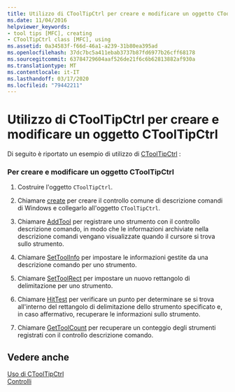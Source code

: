 ```yaml
---
title: Utilizzo di CToolTipCtrl per creare e modificare un oggetto CToolTipCtrl
ms.date: 11/04/2016
helpviewer_keywords:
- tool tips [MFC], creating
- CToolTipCtrl class [MFC], using
ms.assetid: 0a34583f-f66d-46a1-a239-31b80ea395ad
ms.openlocfilehash: 37dc7bc5a411ebab3737b87fd6977b26cff68178
ms.sourcegitcommit: 63784729604aaf526de21f6c6b62813882af930a
ms.translationtype: MT
ms.contentlocale: it-IT
ms.lasthandoff: 03/17/2020
ms.locfileid: "79442211"
---
```

# <a name="using-ctooltipctrl-to-create-and-manipulate-a-ctooltipctrl-object"></a>Utilizzo di CToolTipCtrl per creare e modificare un oggetto CToolTipCtrl

Di seguito è riportato un esempio di utilizzo di [CToolTipCtrl](../mfc/reference/ctooltipctrl-class.md) :

### <a name="to-create-and-manipulate-a-ctooltipctrl"></a>Per creare e modificare un oggetto CToolTipCtrl

1. Costruire l'oggetto `CToolTipCtrl`.

1. Chiamare [create](../mfc/reference/ctooltipctrl-class.md#create) per creare il controllo comune di descrizione comandi di Windows e collegarlo all'oggetto `CToolTipCtrl`.

1. Chiamare [AddTool](../mfc/reference/ctooltipctrl-class.md#addtool) per registrare uno strumento con il controllo descrizione comando, in modo che le informazioni archiviate nella descrizione comandi vengano visualizzate quando il cursore si trova sullo strumento.

1. Chiamare [SetToolInfo](../mfc/reference/ctooltipctrl-class.md#settoolinfo) per impostare le informazioni gestite da una descrizione comando per uno strumento.

1. Chiamare [SetToolRect](../mfc/reference/ctooltipctrl-class.md#settoolrect) per impostare un nuovo rettangolo di delimitazione per uno strumento.

1. Chiamare [HitTest](../mfc/reference/ctooltipctrl-class.md#hittest) per verificare un punto per determinare se si trova all'interno del rettangolo di delimitazione dello strumento specificato e, in caso affermativo, recuperare le informazioni sullo strumento.

1. Chiamare [GetToolCount](../mfc/reference/ctooltipctrl-class.md#gettoolcount) per recuperare un conteggio degli strumenti registrati con il controllo descrizione comando.

## <a name="see-also"></a>Vedere anche

[Uso di CToolTipCtrl](../mfc/using-ctooltipctrl.md)<br/>
[Controlli](../mfc/controls-mfc.md)
